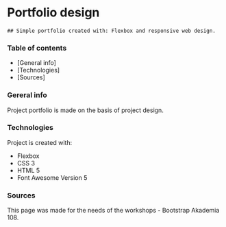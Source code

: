 # Portfolio design

```
## Simple portfolio created with: Flexbox and responsive web design.
```

### Table of contents
* [General info]
* [Technologies]
* [Sources]

### Gereral info 
Project portfolio is made on the basis of project design.

### Technologies
Project is created with:
* Flexbox
* CSS 3
* HTML 5 
* Font Awesome Version 5

### Sources
This page was made for the needs of the workshops - Bootstrap Akademia 108.
